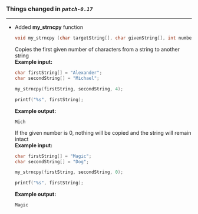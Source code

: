 ### Things changed in *`patch-0.17`*
---
   
   
* Added __my_strncpy__ function  
    ```C
    void my_strncpy (char targetString[], char givenString[], int numberOfCharacters)
    ```   
    Copies the first given number of characters from a string to another string   
    __Example input:__    
             
    ```C
    char firstString[] = "Alexander";
    char secondString[] = "Michael";
    
    my_strncpy(firstString, secondString, 4);
    
    printf("%s", firstString);
    ```  
    __Example output:__    
    ```
    Mich
    ```  
    If the given number is 0, nothing will be copied and the string will remain intact  
    __Example input:__    
             
    ```C
    char firstString[] = "Magic";
    char secondString[] = "Dog";
    
    my_strncpy(firstString, secondString, 0);
    
    printf("%s", firstString);
    ```  
    __Example output:__    
    ```
    Magic
    ``` 
